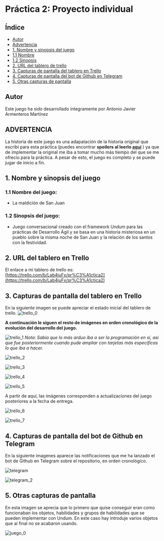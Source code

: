 # Práctica 2: Proyecto individual

## Índice
* [Autor](#autor)
* [Advertencia](#advertencia)
* [1. Nombre y sinopsis del juego](#1-nombre-y-sinopsis-del-juego)
* [1.1 Nombre](#11-nombre-del-juego)
* [1.2 Sinopsis](#12-sinopsis-del-juego)
* [2. URL del tablero de trello](#2-url-del-tablero-en-trello)
* [3. Capturas de pantalla del tablero en Trello](#3-capturas-de-pantalla-del-tablero-en-trello)
* [4. Capturas de pantalla del bot de Github en Telegram](#4-capturas-de-pantalla-del-bot-de-github-en-telegram)
* [5. Otras capturas de pantalla](#5-otras-capturas-de-pantalla)

## Autor
Este juego ha sido desarrollado íntegramente por Antonio Javier Armenteros Martínez

## ADVERTENCIA
La historia de este juego es una adapatación de la historia original que escribí para esta práctica (puedes encontrar **spoilers al leerlo [aquí](https://github.com/antjarm/La-maldici-n-de-San-Juan-/files/8257574/historia.alternativas.e.interacciones.txt)**
) ya que de implementar la original me iba a tomar mucho más tiempo del que se me ofrecío para la práctica. A pesar de esto, el juego es completo y se puede jugar de inicio a fin.

## 1. Nombre y sinopsis del juego
### 1.1 Nombre del juego: 
 - La maldición de San Juan
### 1.2 Sinopsis del juego: 
 - Juego conversacional creado con el framework Undum para las prácticas de Desarrollo Ágil y se basa en una historia misteriosa en un pueblo sobre la misma noche de San Juan y la relación de los santos con la festividad.

## 2. URL del tablero en Trello
El enlace a mi tablero de trello es: [https://trello.com/b/Lab4juFx/pr%C3%A1ctica2](https://trello.com/b/Lab4juFx/pr%C3%A1ctica2)

## 3. Capturas de pantalla del tablero en Trello
En la siguiente imagen se puede apreciar el estado inicial del tablero de trello.
![trello_0](https://user-images.githubusercontent.com/99495041/158480322-a3ef5d82-79df-4e91-9f58-9c0133c90eea.png)

**A continuación le siguen el resto de imágenes en orden cronológico de la evolución del desarrollo del juego.**

![trello_1](https://user-images.githubusercontent.com/99495041/158480445-553c0bf3-5fa8-42d0-9666-251a99f10f4a.png)
_Nota: Sabía que lo más arduo iba a ser la programación en sí, asi que fue posteriormente cuando pude ampliar con tarjetas más específicas lo que iba a hacer._

![trello_2](https://user-images.githubusercontent.com/99495041/158480458-46bfe1ef-c1b1-42a4-8b60-e4f15191878b.png)

![trello_3](https://user-images.githubusercontent.com/99495041/158480487-e066feb5-e11e-42bb-9ff5-714398350ff1.png)

![trello_4](https://user-images.githubusercontent.com/99495041/158480639-c6d4c931-f82f-4ed0-a018-eb1d45153709.png)

![trello_5](https://user-images.githubusercontent.com/99495041/158480654-00c77888-3842-4661-b740-2da1725c1dc8.png)

A partir de aquí, las imágenes corresponden a actualizaciones del juego posteriores a la fecha de entrega.

![trello_6](https://user-images.githubusercontent.com/99495041/161445326-9edf920f-6980-45c1-8122-e7214d771710.png)

![trello_7](https://user-images.githubusercontent.com/99495041/161445353-99e49cb7-daa9-430c-9712-fdae96924e47.png)


## 4. Capturas de pantalla del bot de Github en Telegram
En la siguiente imagenes aparece las notificaciones que me ha lanzado el bot de Github en Telegram sobre el repositorio, en orden cronológico.

![telegram](https://user-images.githubusercontent.com/99495041/158480877-7f2429ff-d742-4fda-93a9-c84365cea5b2.png)

![telegram_2](https://user-images.githubusercontent.com/99495041/161445453-d1a66d29-eacb-43f5-920d-c9e9137a5127.png)



## 5. Otras capturas de pantalla
En esta imagen se aprecia que lo primero que quise conseguir eran como funcionaban los objetos, habilidades y grupos de habilidades que se pueden implementar con Undum. En este caso hay introduje varios objetos que al final no se acabaron usando.

![juego_0](https://user-images.githubusercontent.com/99495041/158480920-5d0b5a55-f089-40ac-8dc4-3568d8057dee.png)

